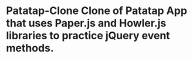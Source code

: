# Patatap-Clone Clone of Patatap App that uses Paper.js and Howler.js libraries to practice jQuery event methods.  
